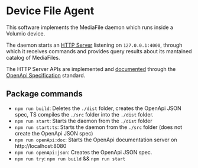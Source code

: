 # Device File Agent

This software implements the MediaFile daemon which runs inside a Volumio device.

The daemon starts an [HTTP Server](./src/HTTPServer) listening on `127.0.0.1:4000`, through which it receives commands and provides query results about its mantained catalog of MediaFiles.

The HTTP Server APIs are implemented and [documented](./src/HTTPServer/README.md) through the [OpenApi Specification](https://www.openapis.org/) standard.

## Package commands

- `npm run build`: Deletes the `./dist` folder, creates the OpenApi JSON spec, TS compiles the `./src` folder into the `./dist` folder.
- `npm run start`: Starts the daemon from the `./dist` folder
- `npm run start:ts`: Starts the daemon from the `./src` folder (does not create the OpenApi JSON spec)
- `npm run openApi:doc`: Starts the OpenApi documentation server on http://localhost:8080
- `npm run openApi:json`: Creates the OpenApi JSON spec.
- `npm run try`: `npm run build` && `npm run start`
